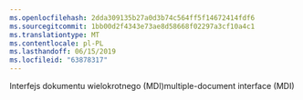 ```yaml
---
ms.openlocfilehash: 2dda309135b27a0d3b74c564ff5f14672414fdf6
ms.sourcegitcommit: 1bb00d2f4343e73ae8d58668f02297a3cf10a4c1
ms.translationtype: MT
ms.contentlocale: pl-PL
ms.lasthandoff: 06/15/2019
ms.locfileid: "63878317"
---
```

<span data-ttu-id="abd86-101">Interfejs dokumentu wielokrotnego (MDI)</span><span class="sxs-lookup"><span data-stu-id="abd86-101">multiple-document interface (MDI)</span></span>